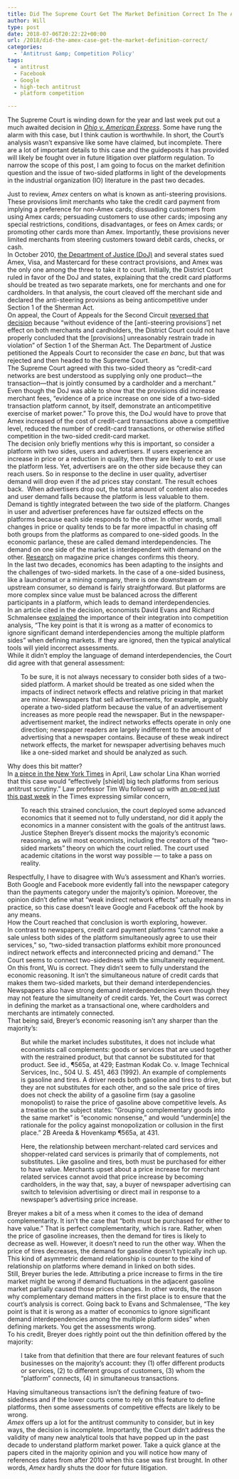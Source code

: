 ```yaml
---
title: Did The Supreme Court Get The Market Definition Correct In The Amex Case?
author: Will
type: post
date: 2018-07-06T20:22:22+00:00
url: /2018/did-the-amex-case-get-the-market-definition-correct/
categories:
  - 'Antitrust &amp; Competition Policy'
tags:
  - antitrust
  - Facebook
  - Google
  - high-tech antitrust
  - platform competition

---
```

<span style="font-weight: 400;">The Supreme Court is winding down for the year and last week put out a much awaited decision in </span>[_<span style="font-weight: 400;">Ohio v. American Express</span>_][1]<span style="font-weight: 400;">. Some have rung the alarm with this case, but I think caution is worthwhile. In short, the Court’s analysis wasn’t expansive like some have claimed, but incomplete. There are a lot of important details to this case and the guideposts it has provided will likely be fought over in future litigation over platform regulation. To narrow the scope of this post, I am going to focus on the market definition question and the issue of two-sided platforms in light of the developments in the industrial organization (IO) literature in the past two decades.<!--more--></span>

  
<span style="font-weight: 400;">Just to review, </span>_<span style="font-weight: 400;">Amex</span>_ <span style="font-weight: 400;">centers on what is known as anti-steering provisions. These provisions limit merchants who take the credit card payment from implying a preference for non-Amex cards; dissuading customers from using Amex cards; persuading customers to use other cards; imposing any special restrictions, conditions, disadvantages, or fees on Amex cards; or promoting other cards more than Amex. Importantly, these provisions never limited merchants from steering customers toward debit cards, checks, or cash.</span>  
<span style="font-weight: 400;">In October 2010, </span>[<span style="font-weight: 400;">the Department of Justice (DoJ)</span>][2] <span style="font-weight: 400;">and several states sued Amex, Visa, and Mastercard for these contract provisions, and Amex was the only one among the three to take it to court. Initially, the District Court ruled in favor of the DoJ and states, explaining that the credit card platforms should be treated as two separate markets, one for merchants and one for cardholders. In that analysis, the court cleaved off the merchant side and declared the anti-steering provisions as being anticompetitive under Section 1 of the Sherman Act. </span>  
<span style="font-weight: 400;">On appeal, the Court of Appeals for the Second Circuit </span>[<span style="font-weight: 400;">reversed that decision</span>][3] <span style="font-weight: 400;">because “without evidence of the [anti-steering provisions’] net effect on both merchants and cardholders, the District Court could not have properly concluded that the [provisions] unreasonably restrain trade in violation” of Section 1 of the Sherman Act. The Department of Justice petitioned the Appeals Court to reconsider the case </span>_<span style="font-weight: 400;">en banc</span>_<span style="font-weight: 400;">, but that was rejected and then headed to the Supreme Court.</span>  
<span style="font-weight: 400;">The Supreme Court agreed with this two-sided theory as “credit-card networks are best understood as supplying only one product—the transaction—that is jointly consumed by a cardholder and a merchant.” Even though the DoJ was able to show that the provisions did increase merchant fees, “evidence of a price increase on one side of a two-sided transaction platform cannot, by itself, demonstrate an anticompetitive exercise of market power.” To prove this, the DoJ would have to prove that Amex increased of the cost of credit-card transactions above a competitive level, reduced the number of credit-card transactions, or otherwise stifled competition in the two-sided credit-card market.</span>  
<span style="font-weight: 400;">The decision only briefly mentions why this is important, so consider a platform with two sides, users and advertisers. If users experience an increase in price or a reduction in quality, then they are likely to exit or use the platform less. Yet, advertisers are on the other side because they can reach users. So in response to the decline in user quality, advertiser demand will drop even if the ad prices stay constant. The result echoes back.  When advertisers drop out, the total amount of content also recedes and user demand falls because the platform is less valuable to them. Demand is tightly integrated between the two side of the platform. Changes in user and advertiser preferences have far outsized effects on the platforms because each side responds to the other. In other words, small changes in price or quality tends to be far more impactful in chasing off both groups from the platforms as compared to one-sided goods. In the economic parlance, these are called demand interdependencies. The demand on one side of the market is interdependent with demand on the other. </span>[<span style="font-weight: 400;">Research</span>][4] <span style="font-weight: 400;">on magazine price changes confirms this theory.   </span>  
<span style="font-weight: 400;">In the last two decades, economics has been adapting to the insights and the challenges of two-sided markets. In the case of a one-sided business, like a laundromat or a mining company, there is one downstream or upstream consumer, so demand is fairly straightforward. But platforms are more complex since value must be balanced across the different participants in a platform, which leads to demand interdependencies. </span>  
<span style="font-weight: 400;">In an article cited in the decision, economists David Evans and Richard Schmalensee </span>[<span style="font-weight: 400;">explained</span>][5] <span style="font-weight: 400;">the importance of their integration into competition analysis, “The key point is that it is wrong as a matter of economics to ignore significant demand interdependencies among the multiple platform sides” when defining markets. If they are ignored, then the typical analytical tools will yield incorrect assessments. </span>  
<span style="font-weight: 400;">While it didn’t employ the language of demand interdependencies, the Court did agree with that general assessment:</span>

<p style="padding-left: 30px;">
  <span style="font-weight: 400;">To be sure, it is not always necessary to consider both sides of a two-sided platform. A market should be treated as one sided when the impacts of indirect network effects and relative pricing in that market are minor. Newspapers that sell advertisements, for example, arguably operate a two-sided platform because the value of an advertisement increases as more people read the newspaper. But in the newspaper-advertisement market, the indirect networks effects operate in only one direction; newspaper readers are largely indifferent to the amount of advertising that a newspaper contains. Because of these weak indirect network effects, the market for newspaper advertising behaves much like a one-sided market and should be analyzed as such. </span>
</p>

<span style="font-weight: 400;">Why does this bit matter? </span>  
<span style="font-weight: 400;">In </span>[<span style="font-weight: 400;">a piece in the New York Times</span>][6] <span style="font-weight: 400;">in April, Law scholar Lina Khan worried that this case would “effectively [shield] big tech platforms from serious antitrust scrutiny.” Law professor Tim Wu followed up with </span>[<span style="font-weight: 400;">an op-ed just this past week</span>][7] <span style="font-weight: 400;">in the Times expressing similar concern,</span>

<p style="padding-left: 30px;">
  <span style="font-weight: 400;">To reach this strained conclusion, the court deployed some advanced economics that it seemed not to fully understand, nor did it apply the economics in a manner consistent with the goals of the antitrust laws. Justice Stephen Breyer’s dissent mocks the majority’s economic reasoning, as will most economists, including the creators of the “two-sided markets” theory on which the court relied. The court used academic citations in the worst way possible — to take a pass on reality.</span>
</p>

<span style="font-weight: 400;">Respectfully, I have to disagree with Wu’s assessment and Khan’s worries. Both Google and Facebook more evidently fall into the newspaper category than the payments category under the majority’s opinion. Moreover, the opinion didn&#8217;t define what “weak indirect network effects” actually means in practice, so this case doesn’t leave Google and Facebook off the hook by any means.</span>  
<span style="font-weight: 400;">How the Court reached that conclusion is worth exploring, however. </span>  
<span style="font-weight: 400;">In contrast to newspapers, credit card payment platforms “cannot make a sale unless both sides of the platform simultaneously agree to use their services,” so, “two-sided transaction platforms exhibit more pronounced indirect network effects and interconnected pricing and demand.” The Court seems to connect two-sidedness with the simultaneity requirement. On this front, Wu is correct. They didn’t seem to fully understand the economic reasoning. It isn’t the simultaneous nature of credit cards that makes them two-sided markets, but their demand interdependencies. Newspapers also have strong demand interdependencies even though they may not feature the simultaneity of credit cards. Yet, the Court was correct in defining the market as a transactional one, where cardholders and merchants are intimately connected.  </span>  
<span style="font-weight: 400;">That being said, Breyer’s economic reasoning isn’t any sharper than the majority’s:</span>

<p style="padding-left: 30px;">
  <span style="font-weight: 400;">But while the market includes substitutes, it does not include what economists call complements: goods or services that are used together with the restrained product, but that cannot be substituted for that product. See id., ¶565a, at 429; Eastman Kodak Co. v. Image Technical Services, Inc., 504 U. S. 451, 463 (1992). An example of complements is gasoline and tires. A driver needs both gasoline and tires to drive, but they are not substitutes for each other, and so the sale price of tires does not check the ability of a gasoline firm (say a gasoline monopolist) to raise the price of gasoline above competitive levels. As a treatise on the subject states: “Grouping complementary goods into the same market” is “economic nonsense,” and would “undermin[e] the rationale for the policy against monopolization or collusion in the first place.” 2B Areeda & Hovenkamp ¶565a, at 431. </span>
</p>

<p style="padding-left: 30px;">
  <span style="font-weight: 400;">Here, the relationship between merchant-related card services and shopper-related card services is primarily that of complements, not substitutes. Like gasoline and tires, both must be purchased for either to have value. Merchants upset about a price increase for merchant related services cannot avoid that price increase by becoming cardholders, in the way that, say, a buyer of newspaper advertising can switch to television advertising or direct mail in response to a newspaper’s advertising price increase. </span>
</p>

<span style="font-weight: 400;">Breyer makes a bit of a mess when it comes to the idea of demand complementarity. It isn’t the case that “both must be purchased for either to have value.” That is perfect complementarity, which is rare. Rather, when the price of gasoline increases, then the demand for tires is likely to decrease as well. However, it doesn’t need to run the other way. When the price of tires decreases, the demand for gasoline doesn’t typically inch up. This kind of asymmetric demand relationship is counter to the kind of relationship on platforms where demand in linked on both sides. </span>  
<span style="font-weight: 400;">Still, Breyer buries the lede. Attributing a price increase to firms in the tire market might be wrong if demand fluctuations in the adjacent gasoline market partially caused those prices changes. In other words, the reason why complementary demand matters in the first place is to ensure that the court’s analysis is correct. Going back to Evans and Schmalensee, “The key point is that it is wrong as a matter of economics to ignore significant demand interdependencies among the multiple platform sides” when defining markets. You get the assessments wrong.        </span>  
<span style="font-weight: 400;">To his credit, Breyer does rightly point out the thin definition offered by the majority:</span>

<p style="padding-left: 30px;">
  <span style="font-weight: 400;">I take from that definition that there are four relevant features of such businesses on the majority’s account: they (1) offer different products or services, (2) to different groups of customers, (3) whom the “platform” connects, (4) in simultaneous transactions.</span>
</p>

<span style="font-weight: 400;">Having simultaneous transactions isn’t the defining feature of two-sidedness and if the lower courts come to rely on this feature to define platforms, then some assessments of competitive effects are likely to be wrong.</span>  
_<span style="font-weight: 400;">Amex</span>_ <span style="font-weight: 400;">offers up a lot for the antitrust community to consider, but in key ways, the decision is incomplete. Importantly, the Court didn’t address the validity of many new analytical tools that have popped up in the past decade to understand platform market power. Take a quick glance at the papers cited in the majority opinion and you will notice how many of references dates from after 2010 when this case was first brought. In other words, </span>_<span style="font-weight: 400;">Amex</span>_ <span style="font-weight: 400;">hardly shuts the door for future litigation.     </span>

 [1]: https://www.supremecourt.gov/opinions/17pdf/16-1454_5h26.pdf
 [2]: https://www.wsj.com/articles/SB10001424053111904233404576458081673213422
 [3]: https://cases.justia.com/federal/appellate-courts/ca2/15-1672/15-1672-2016-09-26.pdf?ts=1474916405
 [4]: http://www.simon.rochester.edu/fac/MSONG/papers/Song-twosided.pdf
 [5]: https://papers.ssrn.com/sol3/papers.cfm?abstract_id=2214252
 [6]: https://www.nytimes.com/2018/03/02/opinion/the-supreme-court-case-that-could-give-tech-giants-more-power.html
 [7]: https://www.nytimes.com/2018/06/26/opinion/supreme-court-american-express.html